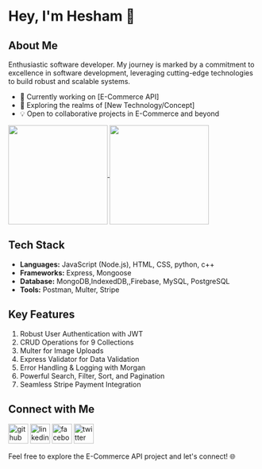 # Hey, I'm Hesham 👋

## About Me

Enthusiastic software developer. My journey is marked by a commitment to excellence in software development, leveraging cutting-edge technologies to build robust and scalable systems.

- 🚀 Currently working on [E-Commerce API]
- 🌱 Exploring the realms of [New Technology/Concept]
- 💡 Open to collaborative projects in E-Commerce and beyond

<a href="https://github.com/Hesham1902/github-readme-stats">
  <img height=200 align="center" src="https://github-readme-stats.vercel.app/api?username=Hesham1902" />
</a>
<a href="https://github.com/Hesham1902/convoychat">
  <img height=200 align="center" src="https://github-readme-stats.vercel.app/api/top-langs?username=Hesham1902&layout=compact&langs_count=8&card_width=320" />
</a>

## Tech Stack

- **Languages:** JavaScript (Node.js), HTML, CSS, python, c++
- **Frameworks:** Express, Mongoose
- **Database:** MongoDB,IndexedDB,,Firebase, MySQL, PostgreSQL
- **Tools:** Postman, Multer, Stripe

## Key Features

1. Robust User Authentication with JWT
2. CRUD Operations for 9 Collections
3. Multer for Image Uploads
4. Express Validator for Data Validation
5. Error Handling & Logging with Morgan
6. Powerful Search, Filter, Sort, and Pagination
7. Seamless Stripe Payment Integration

## Connect with Me

[<img src='https://cdn.jsdelivr.net/npm/simple-icons@3.0.1/icons/github.svg' alt='github' height='40'>](https://github.com/Hesham1902)  [<img src='https://cdn.jsdelivr.net/npm/simple-icons@3.0.1/icons/linkedin.svg' alt='linkedin' height='40'>](https://www.linkedin.com/in/hesham-maher-9232a9202/)  [<img src='https://cdn.jsdelivr.net/npm/simple-icons@3.0.1/icons/facebook.svg' alt='facebook' height='40'>](https://www.facebook.com/https://www.facebook.com/hesham.maher.74/)  [<img src='https://cdn.jsdelivr.net/npm/simple-icons@3.0.1/icons/twitter.svg' alt='twitter' height='40'>](https://twitter.com/Hesham1902)  


Feel free to explore the E-Commerce API project and let's connect! 🌐
